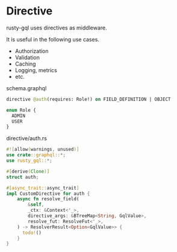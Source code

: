 # Directive

rusty-gql uses directives as middleware.

It is useful in the following use cases.

- Authorization
- Validation
- Caching
- Logging, metrics
- etc.

schema.graphql

```graphql
directive @auth(requires: Role!) on FIELD_DEFINITION | OBJECT

enum Role {
  ADMIN
  USER
}
```

directive/auth.rs

```rust
#![allow(warnings, unused)]
use crate::graphql::*;
use rusty_gql::*;

#[derive(Clone)]
struct auth;

#[async_trait::async_trait]
impl CustomDirective for auth {
    async fn resolve_field(
        &self,
        _ctx: &Context<'_>,
        directive_args: &BTreeMap<String, GqlValue>,
        resolve_fut: ResolveFut<'_>,
    ) -> ResolverResult<Option<GqlValue>> {
      todo!()
    }
}
```
